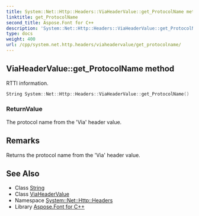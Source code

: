 ```yaml
---
title: System::Net::Http::Headers::ViaHeaderValue::get_ProtocolName method
linktitle: get_ProtocolName
second_title: Aspose.Font for C++
description: 'System::Net::Http::Headers::ViaHeaderValue::get_ProtocolName method. RTTI information in C++.'
type: docs
weight: 400
url: /cpp/system.net.http.headers/viaheadervalue/get_protocolname/
---
```

## ViaHeaderValue::get_ProtocolName method


RTTI information.

```cpp
String System::Net::Http::Headers::ViaHeaderValue::get_ProtocolName()
```


### ReturnValue

The protocol name from the 'Via' header value.
## Remarks


Returns the protocol name from the 'Via' header value. 
## See Also

* Class [String](../../../system/string/)
* Class [ViaHeaderValue](../)
* Namespace [System::Net::Http::Headers](../../)
* Library [Aspose.Font for C++](../../../)
